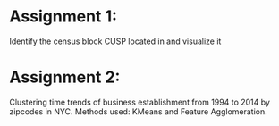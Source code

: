 # Assignment 1:
Identify the census block CUSP located in and visualize it
# Assignment 2:
Clustering time trends of business establishment from 1994 to 2014 by zipcodes in NYC. Methods used: KMeans and Feature Agglomeration.